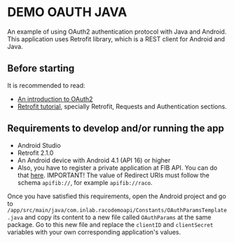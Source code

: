 # DEMO OAUTH JAVA

An example of using OAuth2 authentication protocol with Java and Android. This application uses 
Retrofit library, which is a REST client for Android and Java.

## Before starting

It is recommended to read:

- [An introduction to OAuth2](https://www.digitalocean.com/community/tutorials/an-introduction-to-oauth-2)
- [Retrofit tutorial](https://futurestud.io/tutorials/retrofit-getting-started-and-android-client), 
  specially Retrofit, Requests and Authentication sections.

## Requirements to develop and/or running the app

- Android Studio
- Retrofit 2.1.0
- An Android device with Android 4.1 (API 16) or higher
- Also, you have to register a private application at FIB API. You can do that
 [here](http://api.fib.upc.edu/v2/o/applications/register_private/). IMPORTANT! The value of
  Redirect URIs must follow the schema `apifib://`, for example `apifib://raco`.

Once you have satisfied this requirements, open the Android project and go to
`/app/src/main/java/com.inlab.racodemoapi/Constants/OAuthParamsTemplate.java` and copy its content to
a new file called `OAuthParams` at the same package. Go to this new file and replace the `clientID` and
`clientSecret` variables with your own corresponding application's values. 